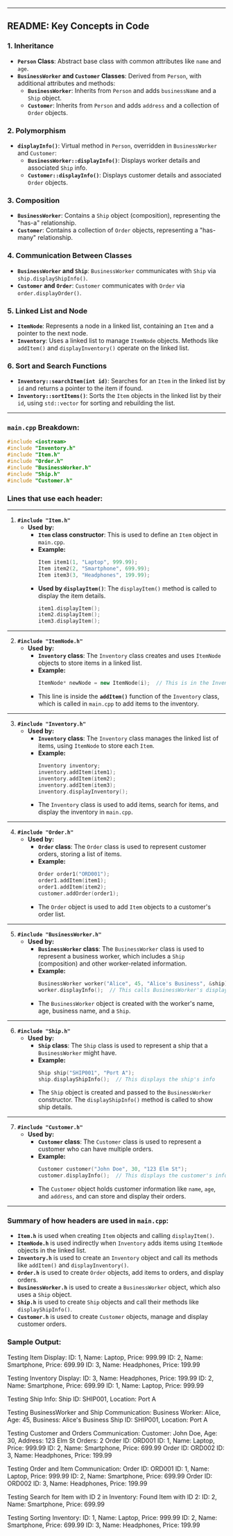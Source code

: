 
---

## README: Key Concepts in Code

### 1. **Inheritance**

- **`Person` Class**: Abstract base class with common attributes like `name` and `age`.
- **`BusinessWorker` and `Customer` Classes**: Derived from `Person`, with additional attributes and methods:
  - **`BusinessWorker`**: Inherits from `Person` and adds `businessName` and a `Ship` object.
  - **`Customer`**: Inherits from `Person` and adds `address` and a collection of `Order` objects.

### 2. **Polymorphism**

- **`displayInfo()`**: Virtual method in `Person`, overridden in `BusinessWorker` and `Customer`:
  - **`BusinessWorker::displayInfo()`**: Displays worker details and associated `Ship` info.
  - **`Customer::displayInfo()`**: Displays customer details and associated `Order` objects.

### 3. **Composition**

- **`BusinessWorker`**: Contains a `Ship` object (composition), representing the "has-a" relationship.
- **`Customer`**: Contains a collection of `Order` objects, representing a "has-many" relationship.

### 4. **Communication Between Classes**

- **`BusinessWorker` and `Ship`**: `BusinessWorker` communicates with `Ship` via `ship.displayShipInfo()`.
- **`Customer` and `Order`**: `Customer` communicates with `Order` via `order.displayOrder()`.

### 5. **Linked List and Node**

- **`ItemNode`**: Represents a node in a linked list, containing an `Item` and a pointer to the next node.
- **`Inventory`**: Uses a linked list to manage `ItemNode` objects. Methods like `addItem()` and `displayInventory()` operate on the linked list.

### 6. **Sort and Search Functions**

- **`Inventory::searchItem(int id)`**: Searches for an `Item` in the linked list by `id` and returns a pointer to the item if found.
- **`Inventory::sortItems()`**: Sorts the `Item` objects in the linked list by their `id`, using `std::vector` for sorting and rebuilding the list.

---

### **`main.cpp` Breakdown:**

```cpp
#include <iostream>
#include "Inventory.h"
#include "Item.h"
#include "Order.h"
#include "BusinessWorker.h"
#include "Ship.h"
#include "Customer.h"
```

### **Lines that use each header:**

---

1. **`#include "Item.h"`**
   - **Used by:**
     - **`Item` class constructor**: This is used to define an `Item` object in `main.cpp`.
     - **Example:**
       ```cpp
       Item item1(1, "Laptop", 999.99);
       Item item2(2, "Smartphone", 699.99);
       Item item3(3, "Headphones", 199.99);
       ```
     - **Used by `displayItem()`**: The `displayItem()` method is called to display the item details.
       ```cpp
       item1.displayItem();
       item2.displayItem();
       item3.displayItem();
       ```

---

2. **`#include "ItemNode.h"`**
   - **Used by:**
     - **`Inventory` class**: The `Inventory` class creates and uses `ItemNode` objects to store items in a linked list.
     - **Example:**
       ```cpp
       ItemNode* newNode = new ItemNode(i);  // This is in the Inventory::addItem method
       ```
     - This line is inside the **`addItem()`** function of the `Inventory` class, which is called in `main.cpp` to add items to the inventory.

---

3. **`#include "Inventory.h"`**
   - **Used by:**
     - **`Inventory` class**: The `Inventory` class manages the linked list of items, using `ItemNode` to store each `Item`.
     - **Example:**
       ```cpp
       Inventory inventory;
       inventory.addItem(item1);
       inventory.addItem(item2);
       inventory.addItem(item3);
       inventory.displayInventory();
       ```
     - The `Inventory` class is used to add items, search for items, and display the inventory in `main.cpp`.

---

4. **`#include "Order.h"`**
   - **Used by:**
     - **`Order` class**: The `Order` class is used to represent customer orders, storing a list of items.
     - **Example:**
       ```cpp
       Order order1("ORD001");
       order1.addItem(item1);
       order1.addItem(item2);
       customer.addOrder(order1);
       ```
     - The `Order` object is used to add `Item` objects to a customer's order list.

---

5. **`#include "BusinessWorker.h"`**
   - **Used by:**
     - **`BusinessWorker` class**: The `BusinessWorker` class is used to represent a business worker, which includes a `Ship` (composition) and other worker-related information.
     - **Example:**
       ```cpp
       BusinessWorker worker("Alice", 45, "Alice's Business", &ship);
       worker.displayInfo();  // This calls BusinessWorker's displayInfo() method
       ```
     - The `BusinessWorker` object is created with the worker's name, age, business name, and a `Ship`.

---

6. **`#include "Ship.h"`**
   - **Used by:**
     - **`Ship` class**: The `Ship` class is used to represent a ship that a `BusinessWorker` might have.
     - **Example:**
       ```cpp
       Ship ship("SHIP001", "Port A");
       ship.displayShipInfo();  // This displays the ship's info
       ```
     - The `Ship` object is created and passed to the `BusinessWorker` constructor. The `displayShipInfo()` method is called to show ship details.

---

7. **`#include "Customer.h"`**
   - **Used by:**
     - **`Customer` class**: The `Customer` class is used to represent a customer who can have multiple orders.
     - **Example:**
       ```cpp
       Customer customer("John Doe", 30, "123 Elm St");
       customer.displayInfo();  // This displays the customer's information
       ```
     - The `Customer` object holds customer information like `name`, `age`, and `address`, and can store and display their orders.

---

### Summary of how headers are used in `main.cpp`:

- **`Item.h`** is used when creating `Item` objects and calling `displayItem()`.
- **`ItemNode.h`** is used indirectly when `Inventory` adds items using `ItemNode` objects in the linked list.
- **`Inventory.h`** is used to create an `Inventory` object and call its methods like `addItem()` and `displayInventory()`.
- **`Order.h`** is used to create `Order` objects, add items to orders, and display orders.
- **`BusinessWorker.h`** is used to create a `BusinessWorker` object, which also uses a `Ship` object.
- **`Ship.h`** is used to create `Ship` objects and call their methods like `displayShipInfo()`.
- **`Customer.h`** is used to create `Customer` objects, manage and display customer orders.

### Sample Output:

Testing Item Display:
ID: 1, Name: Laptop, Price: 999.99
ID: 2, Name: Smartphone, Price: 699.99
ID: 3, Name: Headphones, Price: 199.99

Testing Inventory Display:
ID: 3, Name: Headphones, Price: 199.99
ID: 2, Name: Smartphone, Price: 699.99
ID: 1, Name: Laptop, Price: 999.99

Testing Ship Info:
Ship ID: SHIP001, Location: Port A

Testing BusinessWorker and Ship Communication:
Business Worker: Alice, Age: 45, Business: Alice's Business
Ship ID: SHIP001, Location: Port A

Testing Customer and Orders Communication:
Customer: John Doe, Age: 30, Address: 123 Elm St
Orders: 2
Order ID: ORD001
ID: 1, Name: Laptop, Price: 999.99
ID: 2, Name: Smartphone, Price: 699.99
Order ID: ORD002
ID: 3, Name: Headphones, Price: 199.99

Testing Order and Item Communication:
Order ID: ORD001
ID: 1, Name: Laptop, Price: 999.99
ID: 2, Name: Smartphone, Price: 699.99
Order ID: ORD002
ID: 3, Name: Headphones, Price: 199.99

Testing Search for Item with ID 2 in Inventory:
Found Item with ID 2: ID: 2, Name: Smartphone, Price: 699.99

Testing Sorting Inventory:
ID: 1, Name: Laptop, Price: 999.99
ID: 2, Name: Smartphone, Price: 699.99
ID: 3, Name: Headphones, Price: 199.99
